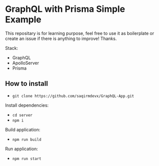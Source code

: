 # GraphQL with Prisma Simple Example

This repositary is for learning purpose, feel free to use it as boilerplate or create an issue if there is anything to improve! Thanks.

Stack: 
  - GraphQL
  - ApolloServer
  - Prisma


## How to install
- `git clone https://github.com/saqirmdevx/GraphQL-App.git`

Install dependencies: 
- `cd server`
- `npm i`

Build application: 
- `npm run build`

Run application: 
- `npm run start`